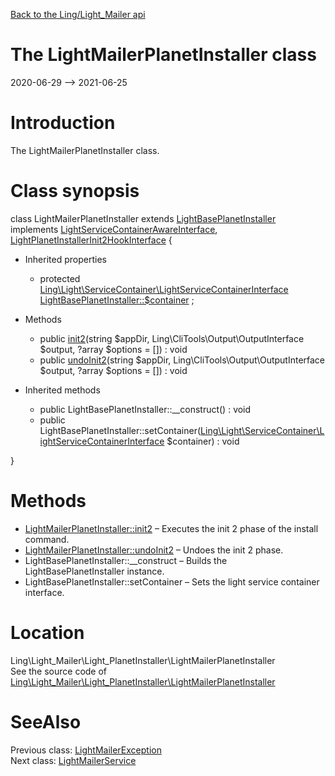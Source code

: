 [Back to the Ling/Light_Mailer api](https://github.com/lingtalfi/Light_Mailer/blob/master/doc/api/Ling/Light_Mailer.md)



The LightMailerPlanetInstaller class
================
2020-06-29 --> 2021-06-25






Introduction
============

The LightMailerPlanetInstaller class.



Class synopsis
==============


class <span class="pl-k">LightMailerPlanetInstaller</span> extends [LightBasePlanetInstaller](https://github.com/lingtalfi/Light_PlanetInstaller/blob/master/doc/api/Ling/Light_PlanetInstaller/PlanetInstaller/LightBasePlanetInstaller.md) implements [LightServiceContainerAwareInterface](https://github.com/lingtalfi/Light/blob/master/doc/api/Ling/Light/ServiceContainer/LightServiceContainerAwareInterface.md), [LightPlanetInstallerInit2HookInterface](https://github.com/lingtalfi/Light_PlanetInstaller/blob/master/doc/api/Ling/Light_PlanetInstaller/PlanetInstaller/LightPlanetInstallerInit2HookInterface.md) {

- Inherited properties
    - protected [Ling\Light\ServiceContainer\LightServiceContainerInterface](https://github.com/lingtalfi/Light/blob/master/doc/api/Ling/Light/ServiceContainer/LightServiceContainerInterface.md) [LightBasePlanetInstaller::$container](#property-container) ;

- Methods
    - public [init2](https://github.com/lingtalfi/Light_Mailer/blob/master/doc/api/Ling/Light_Mailer/Light_PlanetInstaller/LightMailerPlanetInstaller/init2.md)(string $appDir, Ling\CliTools\Output\OutputInterface $output, ?array $options = []) : void
    - public [undoInit2](https://github.com/lingtalfi/Light_Mailer/blob/master/doc/api/Ling/Light_Mailer/Light_PlanetInstaller/LightMailerPlanetInstaller/undoInit2.md)(string $appDir, Ling\CliTools\Output\OutputInterface $output, ?array $options = []) : void

- Inherited methods
    - public LightBasePlanetInstaller::__construct() : void
    - public LightBasePlanetInstaller::setContainer([Ling\Light\ServiceContainer\LightServiceContainerInterface](https://github.com/lingtalfi/Light/blob/master/doc/api/Ling/Light/ServiceContainer/LightServiceContainerInterface.md) $container) : void

}






Methods
==============

- [LightMailerPlanetInstaller::init2](https://github.com/lingtalfi/Light_Mailer/blob/master/doc/api/Ling/Light_Mailer/Light_PlanetInstaller/LightMailerPlanetInstaller/init2.md) &ndash; Executes the init 2 phase of the install command.
- [LightMailerPlanetInstaller::undoInit2](https://github.com/lingtalfi/Light_Mailer/blob/master/doc/api/Ling/Light_Mailer/Light_PlanetInstaller/LightMailerPlanetInstaller/undoInit2.md) &ndash; Undoes the init 2 phase.
- LightBasePlanetInstaller::__construct &ndash; Builds the LightBasePlanetInstaller instance.
- LightBasePlanetInstaller::setContainer &ndash; Sets the light service container interface.





Location
=============
Ling\Light_Mailer\Light_PlanetInstaller\LightMailerPlanetInstaller<br>
See the source code of [Ling\Light_Mailer\Light_PlanetInstaller\LightMailerPlanetInstaller](https://github.com/lingtalfi/Light_Mailer/blob/master/Light_PlanetInstaller/LightMailerPlanetInstaller.php)



SeeAlso
==============
Previous class: [LightMailerException](https://github.com/lingtalfi/Light_Mailer/blob/master/doc/api/Ling/Light_Mailer/Exception/LightMailerException.md)<br>Next class: [LightMailerService](https://github.com/lingtalfi/Light_Mailer/blob/master/doc/api/Ling/Light_Mailer/Service/LightMailerService.md)<br>
